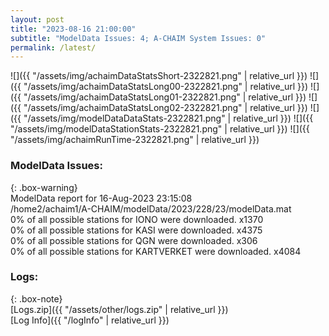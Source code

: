 ```yaml
---
layout: post
title: "2023-08-16 21:00:00"
subtitle: "ModelData Issues: 4; A-CHAIM System Issues: 0"
permalink: /latest/
---
```


![]({{ "/assets/img/achaimDataStatsShort-2322821.png" | relative_url }})
![]({{ "/assets/img/achaimDataStatsLong00-2322821.png" | relative_url }})
![]({{ "/assets/img/achaimDataStatsLong01-2322821.png" | relative_url }})
![]({{ "/assets/img/achaimDataStatsLong02-2322821.png" | relative_url }})
![]({{ "/assets/img/modelDataDataStats-2322821.png" | relative_url }})
![]({{ "/assets/img/modelDataStationStats-2322821.png" | relative_url }})
![]({{ "/assets/img/achaimRunTime-2322821.png" | relative_url }})


### ModelData Issues:  
  
{: .box-warning}  
 ModelData report for 16-Aug-2023 23:15:08   
 /home2/achaim1/A-CHAIM/modelData/2023/228/23/modelData.mat   
 0% of all possible stations for IONO were downloaded. x1370   
 0% of all possible stations for KASI were downloaded. x4375   
 0% of all possible stations for QGN were downloaded. x306   
 0% of all possible stations for KARTVERKET were downloaded. x4084   
  


### Logs:  
  
{: .box-note}  
[Logs.zip]({{ "/assets/other/logs.zip" | relative_url }})  
[Log Info]({{ "/logInfo" | relative_url }})  
